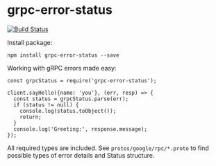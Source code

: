 # grpc-error-status

[![Build Status](https://travis-ci.org/monsterzz/grpc-error-status.svg?branch=master)](https://travis-ci.org/monsterzz/grpc-error-status)

Install package:

    npm install grpc-error-status --save

Working with gRPC errors made easy:

    const grpcStatus = require('grpc-error-status');
    
    client.sayHello({name: 'you'}, (err, resp) => {
      const status = grpcStatus.parse(err);
      if (status != null) {
        console.log(status.toObject());
        return;
      }
      console.log('Greeting:', response.message);
    });

All required types are included.
See ```protos/google/rpc/*.proto``` to find possible types of error details and Status structure.
